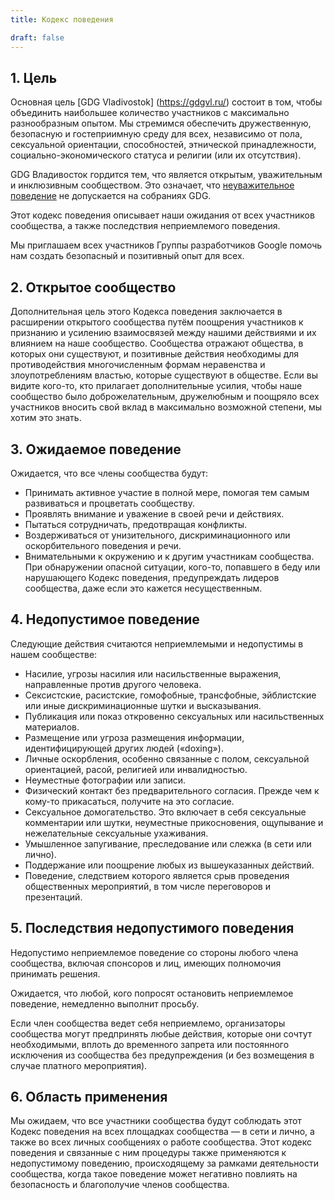 ```yaml
---
title: Кодекс поведения

draft: false
---
```



## 1. Цель

Основная цель [GDG Vladivostok] (https://gdgvl.ru/) состоит в том, чтобы объединить наибольшее количество участников с максимально разнообразным опытом. Мы стремимся обеспечить дружественную, безопасную и гостеприимную среду для всех, независимо от пола, сексуальной ориентации, способностей, этнической принадлежности, социально-экономического статуса и религии (или их отсутствия).

GDG Владивосток гордится тем, что является открытым, уважительным и инклюзивным сообществом. Это означает, что [неуважительное поведение](https://meta.wikimedia.org/wiki/%D0%9D%D0%B5_%D0%B1%D1%83%D0%B4%D1%8C_%D0%BC%D1%83%D0%B4%D0%B0%D0%BA%D0%BE%D0%BC) не допускается на собраниях GDG.

Этот кодекс поведения описывает наши ожидания от всех участников сообщества, а также последствия неприемлемого поведения.

Мы приглашаем всех участников Группы разработчиков Google помочь нам создать безопасный и позитивный опыт для всех.

## 2. Открытое сообщество

Дополнительная цель этого Кодекса поведения заключается в расширении открытого сообщества путём поощрения участников к признанию и усилению взаимосвязей между нашими действиями и их влиянием на наше сообщество. Сообщества отражают общества, в которых они существуют, и позитивные действия необходимы для противодействия многочисленным формам неравенства и злоупотреблениям властью, которые существуют в обществе. Если вы видите кого-то, кто прилагает дополнительные усилия, чтобы наше сообщество было доброжелательным, дружелюбным и поощряло всех участников вносить свой вклад в максимально возможной степени, мы хотим это знать.

## 3. Ожидаемое поведение

Ожидается, что все члены сообщества будут:

- Принимать активное участие в полной мере, помогая тем самым развиваться и процветать сообществу.
- Проявлять внимание и уважение в своей речи и действиях.
- Пытаться сотрудничать, предотвращая конфликты.
- Воздерживаться от унизительного, дискриминационного или оскорбительного поведения и речи.
- Внимательными к окружению и к другим участникам сообщества. При обнаружении опасной ситуации, кого-то, попавшего в беду или нарушающего Кодекс поведения, предупреждать лидеров сообщества, даже если это кажется несущественным.

## 4. Недопустимое поведение

Следующие действия считаются неприемлемыми и недопустимы в нашем сообществе:

- Насилие, угрозы насилия или насильственные выражения, направленные против другого человека.
- Сексистские, расистские, гомофобные, трансфобные, эйблистские или иные дискриминационные шутки и высказывания.
- Публикация или показ откровенно сексуальных или насильственных материалов.
- Размещение или угроза размещения информации, идентифицирующей других людей («doxing»).
- Личные оскорбления, особенно связанные с полом, сексуальной ориентацией, расой, религией или инвалидностью.
- Неуместные фотографии или записи.
- Физический контакт без предварительного согласия. Прежде чем к кому-то прикасаться, получите на это согласие.
- Сексуальное домогательство. Это включает в себя сексуальные комментарии или шутки, неуместные прикосновения, ощупывание и нежелательные сексуальные ухаживания.
- Умышленное запугивание, преследование или слежка (в сети или лично).
- Поддержание или поощрение любых из вышеуказанных действий.
- Поведение, следствием которого является срыв проведения общественных мероприятий, в том числе переговоров и презентаций.

## 5. Последствия недопустимого поведения

Недопустимо неприемлемое поведение со стороны любого члена сообщества, включая спонсоров и лиц, имеющих полномочия принимать решения.

Ожидается, что любой, кого попросят остановить неприемлемое поведение, немедленно выполнит просьбу.

Если член сообщества ведет себя неприемлемо, организаторы сообщества могут предпринять любые действия, которые они сочтут необходимыми, вплоть до временного запрета или постоянного исключения из сообщества без предупреждения (и без возмещения в случае платного мероприятия).

## 6. Область применения

Мы ожидаем, что все участники сообщества будут соблюдать этот Кодекс поведения на всех площадках сообщества — в сети и лично, а также во всех личных сообщениях о работе сообщества. Этот кодекс поведения и связанные с ним процедуры также применяются к недопустимому поведению, происходящему за рамками деятельности сообщества, когда такое поведение может негативно повлиять на безопасность и благополучие членов сообщества.
